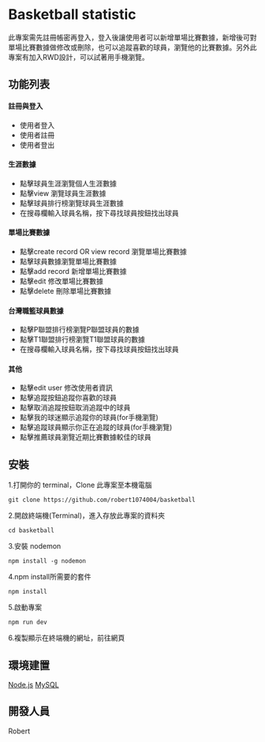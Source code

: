 # Basketball statistic
此專案需先註冊帳密再登入，登入後讓使用者可以新增單場比賽數據，新增後可對單場比賽數據做修改或刪除，也可以追蹤喜歡的球員，瀏覽他的比賽數據。另外此專案有加入RWD設計，可以試著用手機瀏覽。

## 功能列表

#### 註冊與登入
* 使用者登入
* 使用者註冊
* 使用者登出

#### 生涯數據
* 點擊球員生涯瀏覽個人生涯數據
* 點擊view 瀏覽球員生涯數據
* 點擊球員排行榜瀏覽球員生涯數據
* 在搜尋欄輸入球員名稱，按下尋找球員按鈕找出球員

#### 單場比賽數據
* 點擊create record OR view record 瀏覽單場比賽數據
* 點擊球員數據瀏覽單場比賽數據
* 點擊add record 新增單場比賽數據
* 點擊edit 修改單場比賽數據 
* 點擊delete 刪除單場比賽數據

#### 台灣職籃球員數據
* 點擊P聯盟排行榜瀏覽P聯盟球員的數據
* 點擊T1聯盟排行榜瀏覽T1聯盟球員的數據
* 在搜尋欄輸入球員名稱，按下尋找球員按鈕找出球員

#### 其他
* 點擊edit user 修改使用者資訊
* 點擊追蹤按鈕追蹤你喜歡的球員
* 點擊取消追蹤按鈕取消追蹤中的球員
* 點擊我的球迷顯示追蹤你的球員(for手機瀏覽)
* 點擊追蹤球員顯示你正在追蹤的球員(for手機瀏覽)
* 點擊推薦球員瀏覽近期比賽數據較佳的球員

## 安裝
 1.打開你的 terminal，Clone 此專案至本機電腦
      
    git clone https://github.com/robert1074004/basketball
 2.開啟終端機(Terminal)，進入存放此專案的資料夾
 
    cd basketball
 3.安裝 nodemon
 
    npm install -g nodemon
 4.npm install所需要的套件
 
    npm install  
 5.啟動專案
 
    npm run dev
 6.複製顯示在終端機的網址，前往網頁

## 環境建置
[Node.js](https://nodejs.org/en/)
[MySQL](https://downloads.mysql.com/archives/installer/)

## 開發人員
Robert
